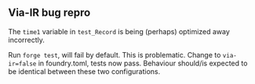 ## Via-IR bug repro

The `time1` variable in `test_Record` is being (perhaps) optimized away incorrectly.

Run `forge test`, will fail by default. This is problematic.
Change to `via-ir=false` in foundry.toml, tests now pass.
Behaviour should/is expected to be identical between these two configurations. 


